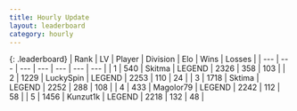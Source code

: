 ```yaml
---
title: Hourly Update
layout: leaderboard
category: hourly
---
```


{: .leaderboard}
| Rank | LV | Player | Division | Elo | Wins | Losses |
| --- | --- | --- | --- | --- | --- | --- |
| <span data-change="0">1</span> | 540 | <span title="ID: 402846">Skitma</span> | LEGEND | <span data-change="0">2326</span> | <span data-change="0">358</span> | <span data-change="0">103</span> |
| <span data-change="0">2</span> | 1229 | <span title="ID: 498412">LuckySpin</span> | LEGEND | <span data-change="0">2253</span> | <span data-change="0">110</span> | <span data-change="0">24</span> |
| <span data-change="0">3</span> | 1718 | <span title="ID: 353063">Sktima</span> | LEGEND | <span data-change="0">2252</span> | <span data-change="0">288</span> | <span data-change="0">108</span> |
| <span data-change="0">4</span> | 433 | <span title="ID: 633660">Magolor79</span> | LEGEND | <span data-change="0">2242</span> | <span data-change="0">112</span> | <span data-change="0">58</span> |
| <span data-change="0">5</span> | 1456 | <span title="ID: 392407">Kunzut1k</span> | LEGEND | <span data-change="0">2218</span> | <span data-change="0">132</span> | <span data-change="0">48</span> |